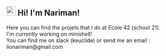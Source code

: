 <h2><img src="https://raw.githubusercontent.com/extremecodetv/extremecodetv/master/wave.gif" width="25px"> Hi! I'm Nariman!</h2>
Here you can find the projets that I do at Ecole 42 (school 21). <br>
I'm currently working on minishell! <br>
You can find me on slack (keuclide) or send me an email : lionariman@gmail.com
</p>
